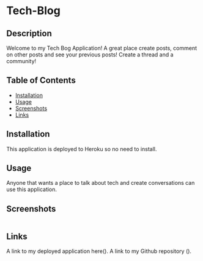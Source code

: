 # Tech-Blog

## Description
Welcome to my Tech Bog Application! A great place create posts, comment on other posts and see your previous posts! Create a thread and a community!

## Table of Contents
* [Installation](#Installation)
* [Usage](#Usage)
* [Screenshots](#Screenshots)
* [Links](#Links)
  

## Installation
This application is deployed to Heroku so no need to install.

## Usage
Anyone that wants a place to talk about tech and create conversations can use this application.

## Screenshots
<img src="">

## Links
A link to my deployed application here(). A link to my Github repository ().
